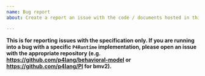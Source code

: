 ```yaml
---
name: Bug report
about: Create a report an issue with the code / documents hosted in this repository

---
```


**This is for reporting issues with the specification only. If you are running into a bug with a specific `P4Runtime` implementation, please open an issue with the appropriate repository (e.g. https://github.com/p4lang/behavioral-model or https://github.com/p4lang/PI for bmv2).**
